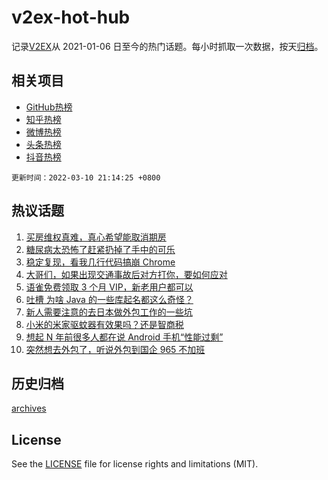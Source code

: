 # v2ex-hot-hub

 记录[V2EX](https://www.v2ex.com/)从 2021-01-06 日至今的热门话题。每小时抓取一次数据，按天[归档](archives)。
 
 ## 相关项目

- [GitHub热榜](https://github.com/snaildev/github-hot-hub)
- [知乎热榜](https://github.com/snaildev/zhihu-hot-hub)
- [微博热榜](https://github.com/snaildev/weibo-hot-hub)
- [头条热榜](https://github.com/snaildev/toutiao-hot-hub)
- [抖音热榜](https://github.com/snaildev/douyin-hot-hub)


 `更新时间：2022-03-10 21:14:25 +0800`

## 热议话题

1. [买房维权真难，真心希望能取消期房](https://www.v2ex.com/t/839312)
1. [糖尿病太恐怖了赶紧扔掉了手中的可乐](https://www.v2ex.com/t/839307)
1. [稳定复现，看我几行代码搞崩 Chrome](https://www.v2ex.com/t/839328)
1. [大哥们，如果出现交通事故后对方打你，要如何应对](https://www.v2ex.com/t/839351)
1. [语雀免费领取 3 个月 VIP，新老用户都可以](https://www.v2ex.com/t/839357)
1. [吐槽 为啥 Java 的一些库起名都这么奇怪？](https://www.v2ex.com/t/839275)
1. [新人需要注意的去日本做外包工作的一些坑](https://www.v2ex.com/t/839303)
1. [小米的米家驱蚊器有效果吗？还是智商税](https://www.v2ex.com/t/839362)
1. [想起 N 年前很多人都在说 Android 手机“性能过剩”](https://www.v2ex.com/t/839274)
1. [突然想去外包了，听说外包到国企 965 不加班](https://www.v2ex.com/t/839246)

## 历史归档

[archives](archives)

## License

See the [LICENSE](LICENSE) file for license rights and limitations (MIT).
